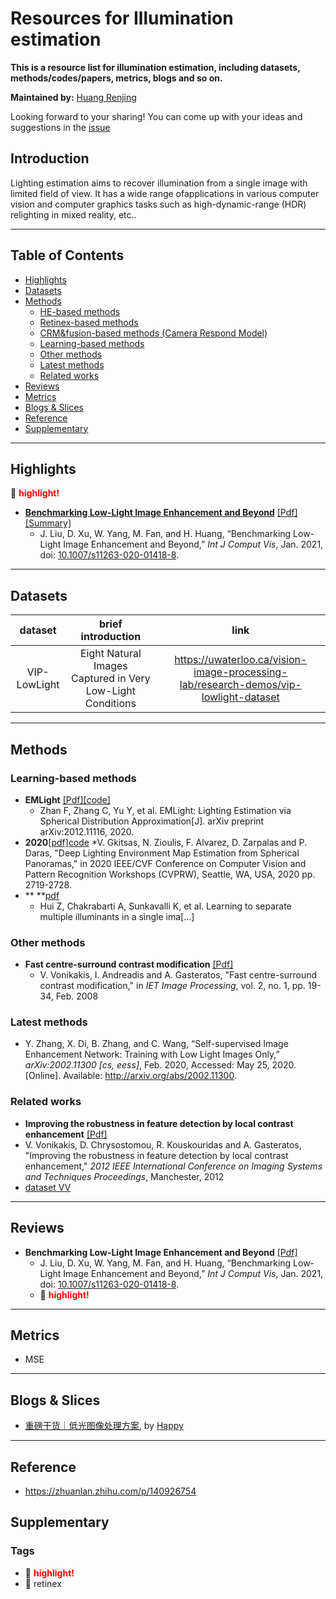 # Resources for Illumination estimation
**This is a resource list for illumination estimation, including datasets, methods/codes/papers, metrics, blogs and so on.**

**Maintained by:** [Huang Renjing](https://github.com/rjhuang27)

Looking forward to your sharing! You can come up with your ideas and suggestions in the [issue](https://github.com/rjhuang27/Illumination_Estimation/issues)



## Introduction

Lighting estimation aims to recover illumination from a single image with limited field of view. It has a wide range ofapplications in various computer vision and computer graphics tasks such as high-dynamic-range (HDR) relighting in mixed reality, etc..

---

## Table of Contents
- [Highlights](#highlights)
- [Datasets](#datasets)
- [Methods](#methods)
  * [HE-based methods](#he-based-methods)
  * [Retinex-based methods](#retinex-based-methods)
  * [CRM&fusion-based methods (Camera Respond Model)](#crm-fusion-based-methods--camera-respond-model-)
  * [Learning-based methods](#learning-based-methods)
  * [Other methods](#other-methods)
  * [Latest methods](#latest-methods)
  * [Related works](#related-works)
- [Reviews](#reviews)
- [Metrics](#metrics)
- [Blogs & Slices](#blogs---slices)
- [Reference](#reference)
- [Supplementary](#supplementary)

---



## Highlights

:high_brightness: <font color='red'> **highlight!** </font>

- [**Benchmarking Low-Light Image Enhancement and Beyond**](recommended/recommended.md) [[Pdf]](https://link.springer.com/article/10.1007%2Fs11263-020-01418-8) [[Summary]](recommended/recommended.md)
  -  J. Liu, D. Xu, W. Yang, M. Fan, and H. Huang, “Benchmarking Low-Light Image Enhancement and Beyond,” *Int J Comput Vis*, Jan. 2021, doi: [10.1007/s11263-020-01418-8](https://doi.org/10.1007/s11263-020-01418-8).

------



## Datasets

|              dataset              |                      brief introduction                      |                             link                             |
| :-------------------------------: | :----------------------------------------------------------: | :----------------------------------------------------------: |
|           VIP-LowLight            |  Eight Natural Images Captured in Very Low-Light Conditions  | https://uwaterloo.ca/vision-image-processing-lab/research-demos/vip-lowlight-dataset |

---



## Methods

### Learning-based methods

* **EMLight** [[Pdf]](https://arxiv.org/pdf/2012.11116.pdf)[[code]](https://github.com/fnzhan/Illumination-Estimation)
  * Zhan F, Zhang C, Yu Y, et al. EMLight: Lighting Estimation via Spherical Distribution Approximation[J]. arXiv preprint arXiv:2012.11116, 2020. 
* **2020**[[pdf]](https://arxiv.org/pdf/2005.08000.pdf)[code](https://github.com/VCL3D/DeepPanoramaLighting)
  *V. Gkitsas, N. Zioulis, F. Alvarez, D. Zarpalas and P. Daras,  "Deep Lighting Environment Map Estimation from Spherical Panoramas," in 2020 IEEE/CVF Conference on Computer Vision and Pattern Recognition Workshops (CVPRW), Seattle, WA, USA, 2020 pp. 2719-2728.
* ** **[pdf](https://arxiv.org/pdf/1811.12481v2.pdf)
  * Hui Z, Chakrabarti A, Sunkavalli K, et al. Learning to separate multiple illuminants in a single ima[…]

### Other methods

- **Fast centre-surround contrast modification** [[Pdf]](https://ieeexplore.ieee.org/document/4455541)
  - V. Vonikakis, I. Andreadis and A. Gasteratos, "Fast centre-surround contrast modification," in *IET Image Processing*, vol. 2, no. 1, pp. 19-34, Feb. 2008

### Latest methods

* Y. Zhang, X. Di, B. Zhang, and C. Wang, “Self-supervised Image Enhancement Network: Training with Low Light Images Only,” *arXiv:2002.11300 [cs, eess]*, Feb. 2020, Accessed: May 25, 2020. [Online]. Available: http://arxiv.org/abs/2002.11300.

### Related works

-  **Improving the robustness in feature detection by local contrast enhancement** [[Pdf]](https://ieeexplore.ieee.org/document/6295482)
  - V. Vonikakis, D. Chrysostomou, R. Kouskouridas and A. Gasteratos, "Improving the robustness in feature detection by local contrast enhancement," *2012 IEEE International Conference on Imaging Systems and Techniques Proceedings*, Manchester, 2012
  - [dataset VV](https://sites.google.com/site/vonikakis/datasets)

---



## Reviews

-  **Benchmarking Low-Light Image Enhancement and Beyond** [[Pdf]](https://link.springer.com/article/10.1007%2Fs11263-020-01418-8)
   -  J. Liu, D. Xu, W. Yang, M. Fan, and H. Huang, “Benchmarking Low-Light Image Enhancement and Beyond,” *Int J Comput Vis*, Jan. 2021, doi: [10.1007/s11263-020-01418-8](https://doi.org/10.1007/s11263-020-01418-8).
   -  :high_brightness: <font color='red'> **highlight!** </font>

---



## Metrics

- MSE
---



## Blogs & Slices

- [重磅干货｜低光图像处理方案](https://zhuanlan.zhihu.com/p/140926754), by [Happy](https://www.zhihu.com/people/wsp_tcl)

---



## Reference

- https://zhuanlan.zhihu.com/p/140926754




## Supplementary

### Tags

- :high_brightness: <font color='red'> **highlight!** </font>
- :bookmark: retinex
